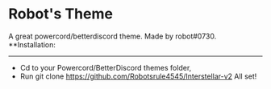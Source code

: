 # Robot's Theme

A great powercord/betterdiscord theme. Made by robot#0730.
**Installation:
___
- Cd to your Powercord/BetterDiscord themes folder,
- Run git clone https://github.com/Robotsrule4545/Interstellar-v2
All set!
